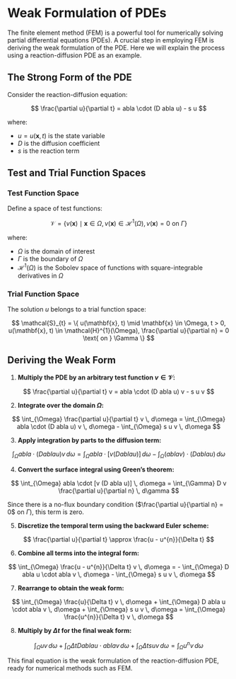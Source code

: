 # Weak Formulation of PDEs

The finite element method (FEM) is a powerful tool for numerically solving partial differential equations (PDEs). A crucial step in employing FEM is deriving the weak formulation of the PDE. Here we will explain the process using a reaction-diffusion PDE as an example.

## The Strong Form of the PDE

Consider the reaction-diffusion equation:

$$
\frac{\partial u}{\partial t} = 
abla \cdot (D 
abla u) - s u
$$

where:
- $u = u(\mathbf{x}, t)$ is the state variable
- $D$ is the diffusion coefficient
- $s$ is the reaction term

## Test and Trial Function Spaces

### Test Function Space

Define a space of test functions:

$$
\mathcal{V} = \{ v(\mathbf{x}) \mid \mathbf{x} \in \Omega, v(\mathbf{x}) \in \mathcal{H}^{1}(\Omega), v(\mathbf{x}) = 0 \text{ on } \Gamma \}
$$

where:
- $\Omega$ is the domain of interest
- $\Gamma$ is the boundary of $\Omega$
- $\mathcal{H}^{1}(\Omega)$ is the Sobolev space of functions with square-integrable derivatives in $\Omega$

### Trial Function Space

The solution $u$ belongs to a trial function space:

$$
\mathcal{S}_{t} = \{ u(\mathbf{x}, t) \mid \mathbf{x} \in \Omega, t > 0, u(\mathbf{x}, t) \in \mathcal{H}^{1}(\Omega), \frac{\partial u}{\partial n} = 0 \text{ on } \Gamma \}
$$

## Deriving the Weak Form

1. **Multiply the PDE by an arbitrary test function $v \in \mathcal{V}$:**

$$
\frac{\partial u}{\partial t} v = 
abla \cdot (D 
abla u) v - s u v
$$

2. **Integrate over the domain $\Omega$:**

$$
\int_{\Omega} \frac{\partial u}{\partial t} v \, d\omega = \int_{\Omega} 
abla \cdot (D 
abla u) v \, d\omega - \int_{\Omega} s u v \, d\omega
$$

3. **Apply integration by parts to the diffusion term:**

$$
\int_{\Omega} 
abla \cdot (D 
abla u) v \, d\omega = \int_{\Omega} 
abla \cdot [v (D 
abla u)] \, d\omega - \int_{\Omega} (
abla v) \cdot (D 
abla u) \, d\omega
$$

4. **Convert the surface integral using Green’s theorem:**

$$
\int_{\Omega} 
abla \cdot [v (D 
abla u)] \, d\omega = \int_{\Gamma} D v \frac{\partial u}{\partial n} \, d\gamma
$$

Since there is a no-flux boundary condition ($\frac{\partial u}{\partial n} = 0$ on $\Gamma$), this term is zero.

5. **Discretize the temporal term using the backward Euler scheme:**

$$
\frac{\partial u}{\partial t} \approx \frac{u - u^{n}}{\Delta t}
$$

6. **Combine all terms into the integral form:**

$$
\int_{\Omega} \frac{u - u^{n}}{\Delta t} v \, d\omega = - \int_{\Omega} D 
abla u \cdot 
abla v \, d\omega - \int_{\Omega} s u v \, d\omega
$$

7. **Rearrange to obtain the weak form:**

$$
\int_{\Omega} \frac{u}{\Delta t} v \, d\omega + \int_{\Omega} D 
abla u \cdot 
abla v \, d\omega + \int_{\Omega} s u v \, d\omega = \int_{\Omega} \frac{u^{n}}{\Delta t} v \, d\omega
$$

8. **Multiply by $\Delta t$ for the final weak form:**

$$
\int_{\Omega} u v \, d\omega + \int_{\Omega} \Delta t D 
abla u \cdot 
abla v \, d\omega + \int_{\Omega} \Delta t s u v \, d\omega = \int_{\Omega} u^{n} v \, d\omega
$$

This final equation is the weak formulation of the reaction-diffusion PDE, ready for numerical methods such as FEM.
